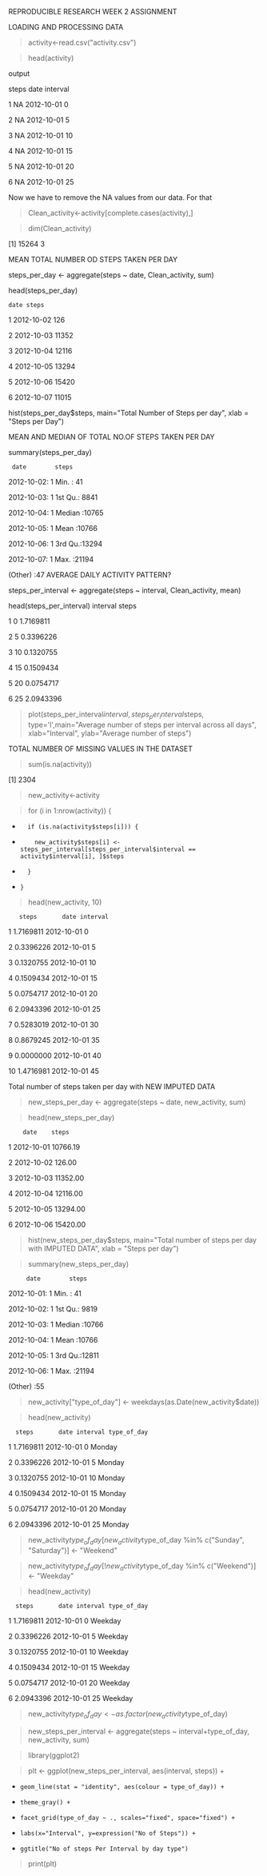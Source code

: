 REPRODUCIBLE RESEARCH WEEK 2 ASSIGNMENT

LOADING AND PROCESSING DATA

>activity<-read.csv("activity.csv")

>head(activity)

output

steps date interval

1 NA 2012-10-01 0

2 NA 2012-10-01 5

3 NA 2012-10-01 10

4 NA 2012-10-01 15

5 NA 2012-10-01 20

6 NA 2012-10-01 25


Now we have to remove the NA values from our data. For that

>Clean_activity<-activity[complete.cases(activity),]

>dim(Clean_activity)

[1] 15264 3

 MEAN TOTAL NUMBER OD STEPS TAKEN PER DAY

steps_per_day <- aggregate(steps ~ date, Clean_activity, sum)


head(steps_per_day)


    date steps
1 2012-10-02 126 

2 2012-10-03 11352 

3 2012-10-04 12116 

4 2012-10-05 13294 

5 2012-10-06 15420 

6 2012-10-07 11015


hist(steps_per_day$steps, main="Total Number of Steps per day", xlab = "Steps per Day")

MEAN AND MEDIAN OF TOTAL NO.OF STEPS TAKEN PER DAY

summary(steps_per_day)

     date        steps      
2012-10-02: 1 Min. : 41

2012-10-03: 1 1st Qu.: 8841

2012-10-04: 1 Median :10765

2012-10-05: 1 Mean :10766

2012-10-06: 1 3rd Qu.:13294

2012-10-07: 1 Max. :21194

(Other) :47
AVERAGE DAILY ACTIVITY PATTERN?

steps_per_interval <- aggregate(steps ~ interval, Clean_activity, mean)

head(steps_per_interval)
  interval     steps
  
1        0 1.7169811

2        5 0.3396226

3       10 0.1320755

4       15 0.1509434

5       20 0.0754717

6       25 2.0943396

> plot(steps_per_interval$interval, steps_per_interval$steps, type='l',main="Average number of steps per interval across all days", xlab="Interval", ylab="Average number of steps")

TOTAL NUMBER OF MISSING VALUES IN THE DATASET

> sum(is.na(activity))

[1] 2304

> new_activity<-activity

>  for (i in 1:nrow(activity)) {
+       if (is.na(activity$steps[i])) {
+         new_activity$steps[i] <- steps_per_interval[steps_per_interval$interval ==     activity$interval[i], ]$steps
+       }
+     }

> head(new_activity, 10)

       steps       date interval
       
1  1.7169811 2012-10-01        0

2  0.3396226 2012-10-01        5

3  0.1320755 2012-10-01       10

4  0.1509434 2012-10-01       15

5  0.0754717 2012-10-01       20

6  2.0943396 2012-10-01       25

7  0.5283019 2012-10-01       30

8  0.8679245 2012-10-01       35

9  0.0000000 2012-10-01       40

10 1.4716981 2012-10-01       45

Total number of steps taken per day with NEW IMPUTED DATA 

> new_steps_per_day <- aggregate(steps ~ date, new_activity, sum)

> head(new_steps_per_day)

        date    steps
1 2012-10-01 10766.19

2 2012-10-02   126.00

3 2012-10-03 11352.00

4 2012-10-04 12116.00

5 2012-10-05 13294.00

6 2012-10-06 15420.00

> hist(new_steps_per_day$steps, main="Total number of steps per day with IMPUTED DATA", xlab = "Steps per day")

> summary(new_steps_per_day)

         date        steps  
         
 2012-10-01: 1   Min.   :   41 
 
 2012-10-02: 1   1st Qu.: 9819  
 
 2012-10-03: 1   Median :10766 
 
 2012-10-04: 1   Mean   :10766  
 
 2012-10-05: 1   3rd Qu.:12811 
 
 2012-10-06: 1   Max.   :21194  
 
 (Other)   :55  
 

> new_activity["type_of_day"] <- weekdays(as.Date(new_activity$date))

> head(new_activity)

      steps       date interval type_of_day
      
1 1.7169811 2012-10-01        0      Monday

2 0.3396226 2012-10-01        5      Monday

3 0.1320755 2012-10-01       10      Monday

4 0.1509434 2012-10-01       15      Monday

5 0.0754717 2012-10-01       20      Monday

6 2.0943396 2012-10-01       25      Monday
 
>    new_activity$type_of_day[new_activity$type_of_day %in% c("Sunday", "Saturday")] <- "Weekend"

> new_activity$type_of_day[!new_activity$type_of_day %in% c("Weekend")] <- "Weekday"

> head(new_activity)

      steps       date interval type_of_day
      
1 1.7169811 2012-10-01        0     Weekday

2 0.3396226 2012-10-01        5     Weekday

3 0.1320755 2012-10-01       10     Weekday

4 0.1509434 2012-10-01       15     Weekday

5 0.0754717 2012-10-01       20     Weekday

6 2.0943396 2012-10-01       25     Weekday


> new_activity$type_of_day <- as.factor(new_activity$type_of_day)

>  new_steps_per_interval <- aggregate(steps ~ interval+type_of_day, new_activity, sum)

> library(ggplot2)

>  plt <- ggplot(new_steps_per_interval, aes(interval, steps)) +
+     geom_line(stat = "identity", aes(colour = type_of_day)) +
+     theme_gray() +
+     facet_grid(type_of_day ~ ., scales="fixed", space="fixed") +
+     labs(x="Interval", y=expression("No of Steps")) +
+     ggtitle("No of steps Per Interval by day type")

> print(plt)
